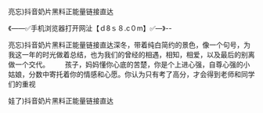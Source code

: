 亮忘)抖音奶片黑料正能量链接直达

《——✅手机浏览器打开网沚【ｄ8ｓ８.c０m】✅—》--

亮忘)抖音奶片黑料正能量链接直达深冬，带着纯白简约的景色，像一个句号，为我这一年的时光做着总结，也为我们的曾经的相遇，相知，相爱，以及最后的别离做一个交代。
　　孩子，妈妈懂你心底的苦楚，你是个上进心强，自尊心强的小姑娘，分数中寄托着你的情感和心愿。你认为只有考了高分，才会得到老师和同学们的重视





娃了)抖音奶片黑料正能量链接直达
